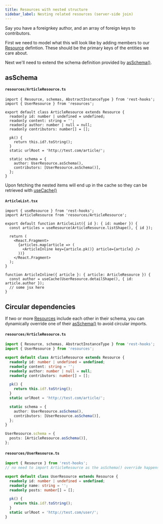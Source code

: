 ```yaml
---
title: Resources with nested structure
sidebar_label: Nesting related resources (server-side join)
---
```


Say you have a foreignkey author, and an array of foreign keys to contributors.

First we need to model what this will look like by adding members to our [Resource][1] defintion.
These should be the primary keys of the entities we care about.

Next we'll need to extend the schema definition provided by [asSchema()][3].

## asSchema

#### `resources/ArticleResource.ts`

```tsx
import { Resource, schemas, AbstractInstanceType } from 'rest-hooks';
import { UserResource } from 'resources';

export default class ArticleResource extends Resource {
  readonly id: number | undefined = undefined;
  readonly content: string = '';
  readonly author: number | null = null;
  readonly contributors: number[] = [];

  pk() {
    return this.id?.toString();
  }
  static urlRoot = 'http://test.com/article/';

  static schema = {
    author: UserResource.asSchema(),
    contributors: [UserResource.asSchema()],
  };
}
```

Upon fetching the nested items will end up in the cache so they can be retrieved with [useCache()][2]

#### `ArticleList.tsx`

```tsx
import { useResource } from 'rest-hooks';
import ArticleResource from 'resources/ArticleResource';

export default function ArticleList({ id }: { id: number }) {
  const articles = useResource(ArticleResource.listShape(), { id });

  return (
    <React.Fragment>
      {articles.map(article => (
        <ArticleInline key={article.pk()} article={article} />
      ))}
    </React.Fragment>
  );
}

function ArticleInline({ article }: { article: ArticleResource }) {
  const author = useCache(UserResource.detailShape(), { id: article.author });
  // some jsx here
}
```

## Circular dependencies

If two or more [Resources][1] include each other in their schema, you can dynamically override
one of their [asSchema()][3] to avoid circular imports.

#### `resources/ArticleResource.ts`

```typescript
import { Resource, schemas, AbstractInstanceType } from 'rest-hooks';
import { UserResource } from 'resources';

export default class ArticleResource extends Resource {
  readonly id: number | undefined = undefined;
  readonly content: string = '';
  readonly author: number | null = null;
  readonly contributors: number[] = [];

  pk() {
    return this.id?.toString();
  }
  static urlRoot = 'http://test.com/article/';

  static schema = {
    author: UserResource.asSchema(),
    contributors: [UserResource.asSchema()],
  };
}

UserResource.schema = {
  posts: [ArticleResource.asSchema()],
};
```

#### `resources/UserResource.ts`

```typescript
import { Resource } from 'rest-hooks';
// no need to import ArticleResource as the asSchema() override happens there.

export default class UserResource extends Resource {
  readonly id: number | undefined = undefined;
  readonly name: string = '';
  readonly posts: number[] = [];

  pk() {
    return this.id?.toString();
  }
  static urlRoot = 'http://test.com/user/';
}
```

[1]: ../api/Resource.md
[2]: ../api/useCache.md
[3]: ../api/Resource.md#static-getentityschema-schemaentity-https-githubcom-ntucker-normalizr-blob-master-docs-apimd-entitykey-definition-options
